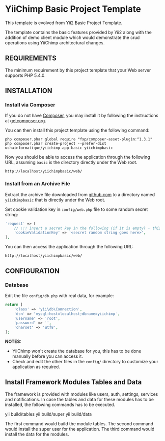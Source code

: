 YiiChimp Basic Project Template
============================

This template is evolved from Yii2 Basic Project Template.

The template contains the basic features provided by Yii2 along with the addition of demo client module which would demonstrate the crud operations using
YiiChimp architectural changes.

REQUIREMENTS
------------

The minimum requirement by this project template that your Web server supports PHP 5.4.0.


INSTALLATION
------------

### Install via Composer

If you do not have [Composer](http://getcomposer.org/), you may install it by following the instructions
at [getcomposer.org](http://getcomposer.org/doc/00-intro.md#installation-nix).

You can then install this project template using the following command:

~~~
php composer.phar global require "fxp/composer-asset-plugin:^1.3.1"
php composer.phar create-project --prefer-dist ushainformatique/yiichimp-app-basic yiichimpbasic
~~~

Now you should be able to access the application through the following URL, assuming `basic` is the directory
directly under the Web root.

~~~
http://localhost/yiichimpbasic/web/
~~~


### Install from an Archive File

Extract the archive file downloaded from [github.com](http://www.github.com/ushainformatique/yiichimpbasic) to
a directory named `yiichimpbasic` that is directly under the Web root.

Set cookie validation key in `config/web.php` file to some random secret string:

```php
'request' => [
    // !!! insert a secret key in the following (if it is empty) - this is required by cookie validation
    'cookieValidationKey' => '<secret random string goes here>',
],
```

You can then access the application through the following URL:

~~~
http://localhost/yiichimpbasic/web/
~~~


CONFIGURATION
-------------

### Database

Edit the file `config/db.php` with real data, for example:

```php
return [
    'class' => 'yii\db\Connection',
    'dsn' => 'mysql:host=localhost;dbname=yiichimp',
    'username' => 'root',
    'password' => '',
    'charset' => 'utf8',
];
```

**NOTES:**
- YiiChimp won't create the database for you, this has to be done manually before you can access it.
- Check and edit the other files in the `config/` directory to customize your application as required.

Install Framework Modules Tables and Data
-----------------------------------------

The framework is provided with modules like users, auth, settings, services and notifications. In case the tables and data for these modules has to be installed, the following commands has to be executed.

yii build/tables
yii build/super
yii build/data

The first command would build the module tables. The second command would install the super user for the application. The third command would install the data for the modules.
    